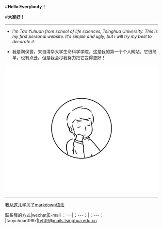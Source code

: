 
#**Hello Everybody！**

#**大家好！**

---

- *I'm Tao Yuhuan from school of life sciences, Tsinghua University. This is my first personal website. It's simple and ugly, but i will try my best to decorate it.*

- 我是陶俣寰，来自清华大学生命科学学院。这是我的第一个个人网站。它很简单，也有点丑，但是我会尽我努力把它变得更好！

![](3.bmp)

---

[我从这儿学习了markdown语法](https://www.jianshu.com/p/38fe4911b4a0)

联系我的方式|wechat|E-mail
：---|：---：|：---：
|taoyuhuan1997|tyh19@mails.tsinghua.edu.cn

